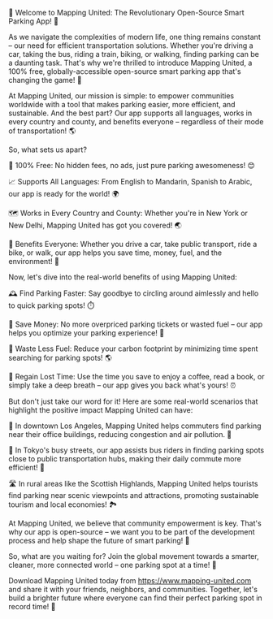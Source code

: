 🌟 Welcome to Mapping United: The Revolutionary Open-Source Smart Parking App! 🚀

As we navigate the complexities of modern life, one thing remains constant – our need for efficient transportation solutions. Whether you're driving a car, taking the bus, riding a train, biking, or walking, finding parking can be a daunting task. That's why we're thrilled to introduce Mapping United, a 100% free, globally-accessible open-source smart parking app that's changing the game! 🚀

At Mapping United, our mission is simple: to empower communities worldwide with a tool that makes parking easier, more efficient, and sustainable. And the best part? Our app supports all languages, works in every country and county, and benefits everyone – regardless of their mode of transportation! 🌎

So, what sets us apart?

💯 100% Free: No hidden fees, no ads, just pure parking awesomeness! 😊

📈 Supports All Languages: From English to Mandarin, Spanish to Arabic, our app is ready for the world! 🌍

🗺️ Works in Every Country and County: Whether you're in New York or New Delhi, Mapping United has got you covered! 🌏

💪 Benefits Everyone: Whether you drive a car, take public transport, ride a bike, or walk, our app helps you save time, money, fuel, and the environment! 🌟

Now, let's dive into the real-world benefits of using Mapping United:

🕰️ Find Parking Faster: Say goodbye to circling around aimlessly and hello to quick parking spots! ⏱️

💸 Save Money: No more overpriced parking tickets or wasted fuel – our app helps you optimize your parking experience! 💸

🌟 Waste Less Fuel: Reduce your carbon footprint by minimizing time spent searching for parking spots! 🌎

💪 Regain Lost Time: Use the time you save to enjoy a coffee, read a book, or simply take a deep breath – our app gives you back what's yours! ⏰

But don't just take our word for it! Here are some real-world scenarios that highlight the positive impact Mapping United can have:

🚗 In downtown Los Angeles, Mapping United helps commuters find parking near their office buildings, reducing congestion and air pollution. 🌆

🚌 In Tokyo's busy streets, our app assists bus riders in finding parking spots close to public transportation hubs, making their daily commute more efficient! 🚌

🛣️ In rural areas like the Scottish Highlands, Mapping United helps tourists find parking near scenic viewpoints and attractions, promoting sustainable tourism and local economies! 🏞️

At Mapping United, we believe that community empowerment is key. That's why our app is open-source – we want you to be part of the development process and help shape the future of smart parking! 🌟

So, what are you waiting for? Join the global movement towards a smarter, cleaner, more connected world – one parking spot at a time! 🚀

Download Mapping United today from https://www.mapping-united.com and share it with your friends, neighbors, and communities. Together, let's build a brighter future where everyone can find their perfect parking spot in record time! 🌟